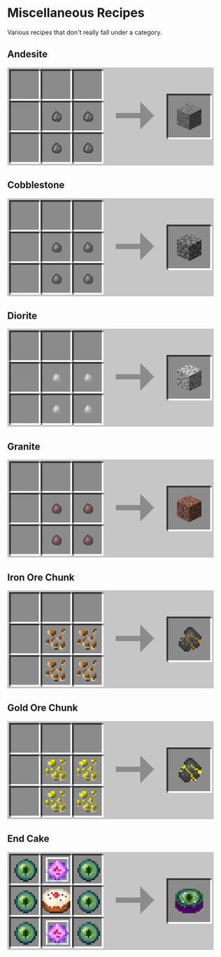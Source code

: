 Miscellaneous Recipes
=====================
Various recipes that don't really fall under a category.

## Andesite
![](../images/recipes/andesite.png)

## Cobblestone
![](../images/recipes/cobblestone.png)

## Diorite
![](../images/recipes/diorite.png)

## Granite
![](../images/recipes/granite.png)

## Iron Ore Chunk
![](../images/recipes/chunk_iron.png)

## Gold Ore Chunk
![](../images/recipes/chunk_gold.png)

## End Cake
![](../images/recipes/end_cake.png)